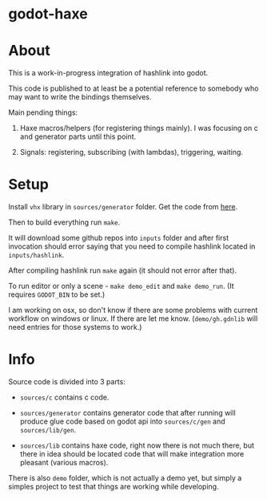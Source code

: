 # godot-haxe

# About

This is a work-in-progress integration of hashlink into godot.

This code is published to at least be a potential reference to somebody who may want to write the bindings themselves.

Main pending things:

1) Haxe macros/helpers (for registering things mainly). I was focusing on c and generator parts until this point.

1) Signals: registering, subscribing (with lambdas), triggering, waiting.

# Setup

Install `vhx` library in `sources/generator` folder. Get the code from [here](https://github.com/vonagam/vhx).

Then to build everything run `make`.

It will download some github repos into `inputs` folder and after first invocation should error saying that you need to compile hashlink located in `inputs/hashlink`.

After compiling hashlink run `make` again (it should not error after that).

To run editor or only a scene - `make demo_edit` and `make demo_run`. (It requires `GODOT_BIN` to be set.)

I am working on osx, so don't know if there are some problems with current workflow on windows or linux. If there are let me know. (`demo/gh.gdnlib` will need entries for those systems to work.)

# Info

Source code is divided into 3 parts:

- `sources/c` contains c code.

- `sources/generator` contains generator code that after running will produce glue code based on godot api into `sources/c/gen` and `sources/lib/gen`.

- `sources/lib` contains haxe code, right now there is not much there, but there in idea should be located code that will make integration more pleasant (various macros).

There is also `demo` folder, which is not actually a demo yet, but simply a simples project to test that things are working while developing.
